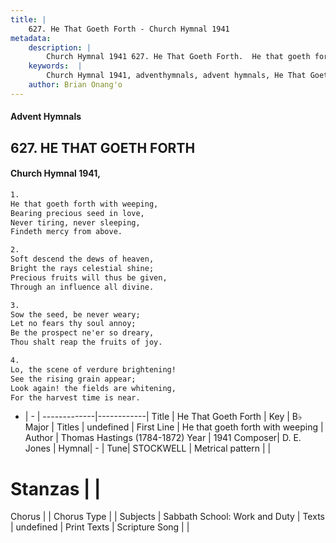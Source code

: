 ```yaml
---
title: |
    627. He That Goeth Forth - Church Hymnal 1941
metadata:
    description: |
        Church Hymnal 1941 627. He That Goeth Forth.  He that goeth forth with weeping, Bearing precious seed in love,  Never tiring, never sleeping,  Findeth mercy from above. 
    keywords:  |
        Church Hymnal 1941, adventhymnals, advent hymnals, He That Goeth Forth, He that goeth forth with weeping . 
    author: Brian Onang'o
---
```


#### Advent Hymnals
## 627. HE THAT GOETH FORTH
####  Church Hymnal 1941,

```txt
1.
He that goeth forth with weeping,
Bearing precious seed in love, 
Never tiring, never sleeping, 
Findeth mercy from above. 

2.
Soft descend the dews of heaven, 
Bright the rays celestial shine; 
Precious fruits will thus be given, 
Through an influence all divine. 

3.
Sow the seed, be never weary; 
Let no fears thy soul annoy; 
Be the prospect ne'er so dreary, 
Thou shalt reap the fruits of joy. 

4.
Lo, the scene of verdure brightening! 
See the rising grain appear; 
Look again! the fields are whitening, 
For the harvest time is near.

```

- |   -  |
-------------|------------|
Title | He That Goeth Forth |
Key | B♭ Major |
Titles | undefined |
First Line | He that goeth forth with weeping  |
Author | Thomas Hastings (1784-1872)
Year | 1941
Composer| D. E. Jones |
Hymnal|  - |
Tune| STOCKWELL |
Metrical pattern | |
# Stanzas |  |
Chorus |  |
Chorus Type |  |
Subjects | Sabbath School: Work and Duty |
Texts | undefined |
Print Texts | 
Scripture Song |  |
    
